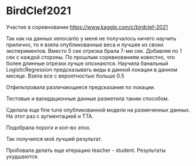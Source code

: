 # BirdClef2021
Участие в соревновании https://www.kaggle.com/c/birdclef-2021

Так как на данных xenocanto у меня не получалось ничего научить прилично, то я взяла опубликованные веса и лучшее из своих экспериментов. Вместо 5 сек отрезка брала 7-ми сек. Добавляя по 1 сек с каждой стороны. По прошлым соревнованиям известно, что более длинные отрезки лучше опознаются. 
Научила банальный LogisticRegression предсказывать виды в данной локации в данном месяце. Взяла все с вероятностью больше 0.5

Отфильтровала различающиеся предсказания по локации. 

Тестовые и валидационные данные разметила таким способом. 

Сделала еще fine tune опубликованной модели на размеченных данных. На этот раз с аугментацией и TTA.

Подобрала пороги и кол-во эпох.

Так получился мой лучший результат.

Пробовала делать еще итерацию teacher - student. Результаты ухудшаются. 
